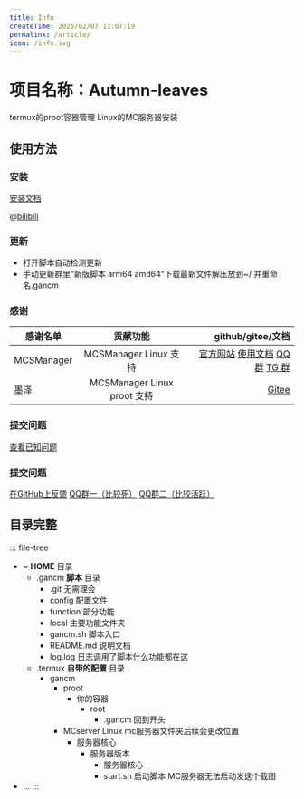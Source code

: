 ```yaml
---
title: Info
createTime: 2025/02/07 13:07:19
permalink: /article/
icon: /info.svg
---
```

# 项目名称：Autumn-leaves
termux的proot容器管理
Linux的MC服务器安装
<ImageCard
  image="/icon.png"
  title="看板娘"
  description="是看板娘我们有救了(っ´Ι`)っ"
  href="/"
/>

## 使用方法
### 安装

[安装文档](./Installation.md)

@[bilibili](BV1ifzEYXEx7)
### 更新
- 打开脚本自动检测更新
- 手动更新群里“新版脚本 arm64 amd64“下载最新文件解压放到~/ 并重命名.gancm
### 感谢
| 感谢名单       | 贡献功能      | github/gitee/文档     |
| ------------- |:-------------:| -----:|
| MCSManager      | MCSManager Linux 支持 | [官方网站](http://mcsmanager.com/)  [使用文档](https://docs.mcsmanager.com/#/zh-cn/)  [QQ 群](https://jq.qq.com/?_wv=1027&k=Pgl9ScGw) [TG 群](https://t.me/MCSManager_dev) |
| 墨泽      | MCSManager Linux proot 支持 | [Gitee](https://gitee.com/moze_sz) |

### 提交问题

[查看已知问题](./Issues.md)

### 提交问题
[在GitHub上反馈](https://github.com/MIt-gancm/Autumn-leaves/)
[QQ群一（比较死）](https://qm.qq.com/q/FpLOtSUcCs)
[QQ群二（比较活跃）](https://qm.qq.com/q/5cL7WW8SnS)

## 目录完整

::: file-tree
- ~ **HOME** 目录
  - .gancm **脚本** 目录
    - .git 无需理会
    - config 配置文件
    - function 部分功能
    - local 主要功能文件夹
    - gancm.sh 脚本入口
    - README.md 说明文档
    - log.log 日志调用了脚本什么功能都在这
  - .termux **自带的配置** 目录
    - gancm 
      - proot 
        - 你的容器
          - root
            - .gancm 回到开头
      - MCserver Linux mc服务器文件夹后续会更改位置
        - 服务器核心
          - 服务器版本
            - 服务器核心
            - start.sh 启动脚本 MC服务器无法启动发这个截图
- …
:::

